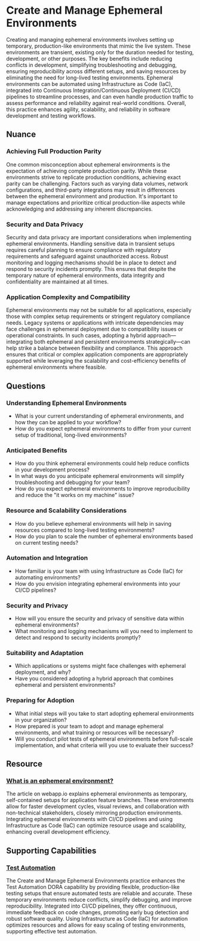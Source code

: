 # Create and Manage Ephemeral Environments

Creating and managing ephemeral environments involves setting up temporary, production-like environments that mimic the live system.
These environments are transient, existing only for the duration needed for testing, development, or other purposes.
The key benefits include reducing conflicts in development, simplifying troubleshooting and debugging, ensuring reproducibility across different setups, and saving resources by eliminating the need for long-lived testing environments.
Ephemeral environments can be automated using Infrastructure as Code (IaC), integrated into Continuous Integration/Continuous Deployment (CI/CD) pipelines to streamline processes, and can even handle production traffic to assess performance and reliability against real-world conditions.
Overall, this practice enhances agility, scalability, and reliability in software development and testing workflows.

## Nuance

### Achieving Full Production Parity

One common misconception about ephemeral environments is the expectation of achieving complete production parity.
While these environments strive to replicate production conditions, achieving exact parity can be challenging.
Factors such as varying data volumes, network configurations, and third-party integrations may result in differences between the ephemeral environment and production.
It's important to manage expectations and prioritize critical production-like aspects while acknowledging and addressing any inherent discrepancies.

### Security and Data Privacy

Security and data privacy are important considerations when implementing ephemeral environments.
Handling sensitive data in transient setups requires careful planning to ensure compliance with regulatory requirements and safeguard against unauthorized access.
Robust monitoring and logging mechanisms should be in place to detect and respond to security incidents promptly.
This ensures that despite the temporary nature of ephemeral environments, data integrity and confidentiality are maintained at all times.

### Application Complexity and Compatibility

Ephemeral environments may not be suitable for all applications, especially those with complex setup requirements or stringent regulatory compliance needs.
Legacy systems or applications with intricate dependencies may face challenges in ephemeral deployment due to compatibility issues or operational constraints.
In such cases, adopting a hybrid approach—integrating both ephemeral and persistent environments strategically—can help strike a balance between flexibility and compliance.
This approach ensures that critical or complex application components are appropriately supported while leveraging the scalability and cost-efficiency benefits of ephemeral environments where feasible.

## Questions

### Understanding Ephemeral Environments

* What is your current understanding of ephemeral environments, and how they can be applied to your workflow?
* How do you expect ephemeral environments to differ from your current setup of traditional, long-lived environments?

### Anticipated Benefits

* How do you think ephemeral environments could help reduce conflicts in your development process?
* In what ways do you anticipate ephemeral environments will simplify troubleshooting and debugging for your team?
* How do you expect ephemeral environments to improve reproducibility and reduce the "it works on my machine" issue?

### Resource and Scalability Considerations

* How do you believe ephemeral environments will help in saving resources compared to long-lived testing environments?
* How do you plan to scale the number of ephemeral environments based on current testing needs?

### Automation and Integration

* How familiar is your team with using Infrastructure as Code (IaC) for automating environments?
* How do you envision integrating ephemeral environments into your CI/CD pipelines?

### Security and Privacy

* How will you ensure the security and privacy of sensitive data within ephemeral environments?
* What monitoring and logging mechanisms will you need to implement to detect and respond to security incidents promptly?

### Suitability and Adaptation

* Which applications or systems might face challenges with ephemeral deployment, and why?
* Have you considered adopting a hybrid approach that combines ephemeral and persistent environments?

### Preparing for Adoption

* What initial steps will you take to start adopting ephemeral environments in your organization?
* How prepared is your team to adopt and manage ephemeral environments, and what training or resources will be necessary?
* Will you conduct pilot tests of ephemeral environments before full-scale implementation, and what criteria will you use to evaluate their success?

## Resource

### [What is an ephemeral environment?](https://webapp.io/blog/what-is-an-ephemeral-environment/)

The article on webapp.io explains ephemeral environments as temporary, self-contained setups for application feature branches.
These environments allow for faster development cycles, visual reviews, and collaboration with non-technical stakeholders, closely mirroring production environments.
Integrating ephemeral environments with CI/CD pipelines and using Infrastructure as Code (IaC) can optimize resource usage and scalability, enhancing overall development efficiency.

## Supporting Capabilities

### [Test Automation](/capabilities/tech/test-automation.md)

The Create and Manage Ephemeral Environments practice enhances the Test Automation DORA capability by providing flexible, production-like testing setups that ensure automated tests are reliable and accurate.
These temporary environments reduce conflicts, simplify debugging, and improve reproducibility.
Integrated into CI/CD pipelines, they offer continuous, immediate feedback on code changes, promoting early bug detection and robust software quality.
Using Infrastructure as Code (IaC) for automation optimizes resources and allows for easy scaling of testing environments, supporting effective test automation.

